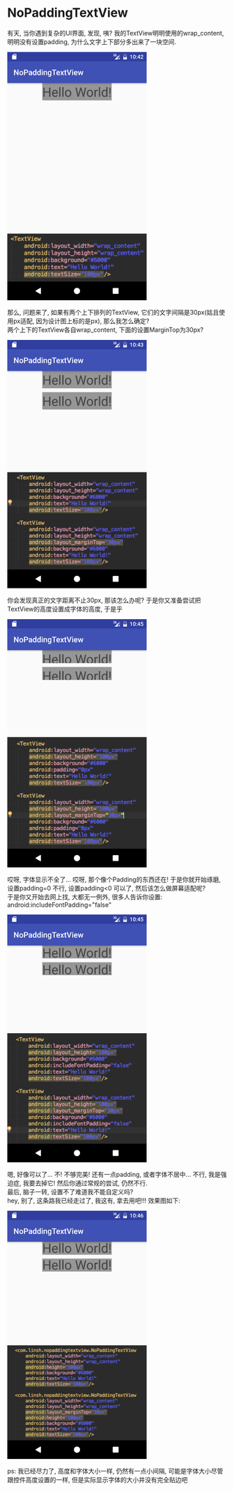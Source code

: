 # NoPaddingTextView

有天, 当你遇到复杂的UI界面, 发现, 咦? 我的TextView明明使用的wrap_content, 明明没有设置padding, 为什么文字上下部分多出来了一块空间.<br/>

<img src="screenshot/img1.png" width="320px"/><br/>

那么, 问题来了, 如果有两个上下排列的TextView, 它们的文字间隔是30px(姑且使用px适配, 因为设计图上标的是px), 那么我怎么确定? <br/>
两个上下的TextView各自wrap_content, 下面的设置MarginTop为30px?<br/>

<img src="screenshot/img2.png" width="320px"/><br/>

你会发现真正的文字距离不止30px, 那该怎么办呢? 于是你又准备尝试把TextView的高度设置成字体的高度, 于是乎<br/>

<img src="screenshot/img3.png" width="320px"/><br/>

哎呀, 字体显示不全了...  哎呀, 那个像个Padding的东西还在! 于是你就开始琢磨, 设置padding=0 不行, 设置padding<0 可以了, 然后该怎么做屏幕适配呢?<br/>
于是你又开始去网上找, 大都无一例外, 很多人告诉你设置: android:includeFontPadding="false"<br/>

<img src="screenshot/img4.png" width="320px"/><br/>

嗯, 好像可以了... 不! 不够完美! 还有一点padding, 或者字体不居中...  不行, 我是强迫症, 我要去掉它! 然后你通过常规的尝试, 仍然不行.<br/>
最后, 脑子一转, 设置不了难道我不能自定义吗?<br/>
hey, 别了, 这条路我已经走过了, 我这有, 拿去用吧!!! 效果图如下:<br/>

<img src="screenshot/img5.png" width="320px"/><br/>

ps: 我已经尽力了, 高度和字体大小一样, 仍然有一点小间隔, 可能是字体大小尽管跟控件高度设置的一样, 但是实际显示字体的大小并没有完全贴边吧<br/>